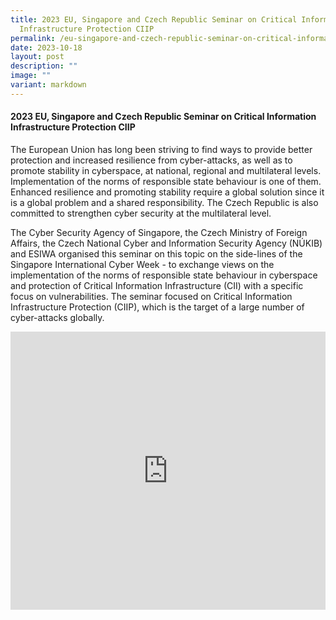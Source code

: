 ```yaml
---
title: 2023 EU, Singapore and Czech Republic Seminar on Critical Information
  Infrastructure Protection CIIP
permalink: /eu-singapore-and-czech-republic-seminar-on-critical-information-infrastructure-protection-ciip/
date: 2023-10-18
layout: post
description: ""
image: ""
variant: markdown
---
```

#### **2023 EU, Singapore and Czech Republic Seminar on Critical Information Infrastructure Protection CIIP**

The European Union has long been striving to find ways to provide better protection and increased resilience from cyber-attacks, as well as to promote stability in cyberspace, at national, regional and multilateral levels. Implementation of the norms of responsible state behaviour is one of them. Enhanced resilience and promoting stability require a global solution since it is a global problem and a shared responsibility. The Czech Republic is also committed to strengthen cyber security at the multilateral level.&nbsp;

The Cyber Security Agency of Singapore, the Czech Ministry of Foreign Affairs, the Czech National Cyber and Information Security Agency (NÚKIB) and ESIWA organised this seminar on this topic on the side-lines of the Singapore International Cyber Week - to exchange views on the implementation of the norms of responsible state behaviour in cyberspace and protection of Critical Information Infrastructure (CII) with a specific focus on vulnerabilities. The seminar focused on Critical Information Infrastructure Protection (CIIP), which is the target of a large number of cyber-attacks globally.

<iframe allowfullscreen="" allow="accelerometer; autoplay; clipboard-write; encrypted-media; gyroscope; picture-in-picture; web-share" frameborder="0" title="YouTube video player" src="https://www.youtube.com/embed/2okY-s4dsJg?si=PKz7BcXUBx-1nUT0" width="100%" height="445"></iframe>